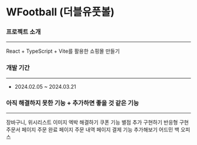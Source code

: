 # WFootball (더블유풋볼)

### 프로젝트 소개

---

React + TypeScript + Vite를 활용한 쇼핑몰 만들기

### 개발 기간

---

- 2024.02.05 ~ 2024.03.21

### 아직 해결하지 못한 기능 + 추가하면 좋을 것 같은 기능

---

장바구니, 위시리스트 이미지 엑박 해결하기
쿠폰 기능
별점 추가 구현하기
반응형 구현
주문서 페이지
주문 완료 페이지
주문 내역 페이지
결제 기능 추가해보기
어드민 백 오피스
